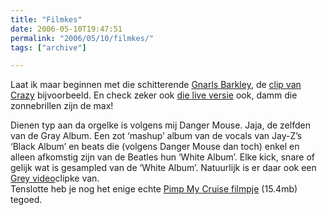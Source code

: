 ```yaml
---
title: "Filmkes"
date: 2006-05-10T19:47:51
permalink: "2006/05/10/filmkes/"
tags: ["archive"]

---
```

Laat ik maar beginnen met die schitterende [Gnarls Barkley](http://www.gnarlsbarkley.com/ "http://www.gnarlsbarkley.com/"), de [clip van Crazy](http://streamos.atlrec.com/wmedia/atlantic/gnarls_barkley/video/crazy/crazy-450.wvx "http://streamos.atlrec.com/wmedia/atlantic/gnarls_barkley/video/crazy/crazy-450.wvx") bijvoorbeeld. En check zeker ook [die live versie](http://www.youtube.com/watch?v=wcOabajz8I8 "http://www.youtube.com/watch?v=wcOabajz8I8") ook, damm die zonnebrillen zijn de max!

Dienen typ aan da orgelke is volgens mij Danger Mouse. Jaja, de zelfden van de Gray Album. Een zot ‘mashup’ album van de vocals van Jay-Z’s ‘Black Album’ en beats die (volgens Danger Mouse dan toch) enkel en alleen afkomstig zijn van de Beatles hun ‘White Album’. Elke kick, snare of gelijk wat is gesampled van de ‘White Album’. Natuurlijk is er daar ook een [Grey video](http://waxy.org/random/video/grey_video.mov "http://waxy.org/random/video/grey_video.mov")clipke van.  
Tenslotte heb je nog het enige echte [Pimp My Cruise filmpje](http://www.zeescoutsjanbart.be/download/video/pimpmycruise.mov "http://www.zeescoutsjanbart.be/download/video/pimpmycruise.mov") (15.4mb) tegoed.
